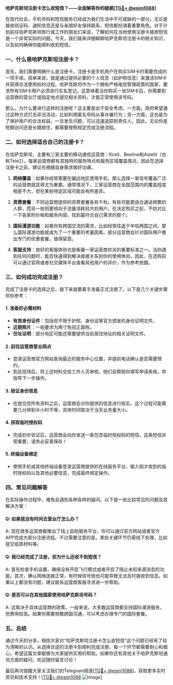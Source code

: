 **哈萨克斯坦注册卡怎么收短信？——全面解答你的疑惑[[TG💪+ @esim1088](https://t.me/s/esim1088)]**

在现代社会，手机号码和短信服务已经成为我们生活中不可或缺的一部分。无论是接收验证码、通知信息还是与亲朋好友保持联系，短信都扮演着重要角色。对于计划前往哈萨克斯坦旅行或工作的朋友们来说，了解如何在当地使用注册卡接收短信是一个非常实际的问题。今天，我们就来详细聊聊哈萨克斯坦注册卡的相关知识，以及如何确保你能顺利收到短信。

### 一、什么是哈萨克斯坦注册卡？

首先，我们需要明确什么是注册卡。注册卡是手机用户在购买SIM卡时需要完成的一项手续。简单来说，就是通过提供必要的个人信息（如护照信息）来激活SIM卡并获得合法使用权的过程。哈萨克斯坦作为一个拥有严格电信管理政策的国家，要求所有SIM卡用户必须进行实名登记。这意味着当你购买一张SIM卡后，你需要到运营商的营业厅或指定地点提交相关资料，才能正常使用该号码。

那么，为什么要进行这样的注册呢？这主要是出于安全考虑。一方面，政府希望通过这种方式打击非法活动，比如利用匿名号码从事诈骗行为；另一方面，这也是为了保护用户的合法权益，一旦发生问题，可以迅速追踪到责任人。因此，无论你是短期访问还是长期居住，都需要按照规定完成注册流程。

### 二、如何选择适合自己的注册卡？

在哈萨克斯坦，主要有三家主要的移动通信运营商：Kcell、Beeline和Astelit（也称Tele2）。每家运营商都有其独特的服务特点和服务区域覆盖情况，因此在选择注册卡之前，建议先根据自身需求做好功课。

1. **网络覆盖**：如果你经常需要在偏远地区使用手机，那么选择一家信号覆盖广泛的运营商就显得尤为重要。通常情况下，三家运营商在全国范围内的覆盖程度相差不大，但在某些特定区域可能会有所差异。
   
2. **资费套餐**：不同运营商提供的资费套餐各有千秋。有些可能更适合通话频繁的人群，而另一些则更倾向于流量消耗较大的用户。在决定购买之前，不妨对比一下各家的价格和服务内容，找到最符合自己需求的那个。

3. **国际漫游功能**：如果你有跨国交流的需求，比如经常往返于中哈两国之间，那么国际漫游功能就成为了一个重要的考量因素。部分运营商会针对国际用户推出专门的优惠套餐，值得留意。

4. **客服支持**：良好的客服体验也是衡量一家运营商优劣的重要标准之一。当你遇到任何问题时，能否快速得到解决直接关系到你的使用体验。因此，在选购前可以通过官网或者社交媒体平台查看其他用户的评价，作为参考依据。

### 三、如何成功完成注册？

完成了注册卡的选择之后，接下来就要着手准备正式注册了。以下是几个关键步骤供你参考：

#### 1. 准备好必需材料
   - **有效身份证件**：包括但不限于护照、身份证等官方颁发的身份证明文件。
   - **近期照片**：一般要求为两寸免冠正面照。
   - **住址证明**：部分地区可能还需要提供当前居住地址的相关证明文件。

#### 2. 前往运营商营业网点
   - 登录运营商官方网站查询最近的服务中心位置，并提前电话确认是否需要预约。
   - 到达现场后，将上述材料交给工作人员审核。他们会帮助你填写申请表格，并指导下一步操作。

#### 3. 验证身份信息
   - 在提交完所有资料之后，运营商会对你提供的信息进行核实。这个过程可能需要几分钟到半小时不等，具体时间取决于当天业务量大小。

#### 4. 获取临时授权码
   - 完成初步验证后，运营商会向你发送一条包含临时授权码的短信。这条短信非常重要，请务必妥善保存！

#### 5. 终端设备绑定
   - 使用手机或其他终端设备登录运营商提供的在线服务平台，输入刚才收到的临时授权码以及其他必要信息，完成最终绑定操作。

### 四、常见问题解答

在实际操作过程中，难免会遇到各种各样的疑问。以下是一些比较常见的问题及其解决方案：

#### Q: 如果我没有时间去营业厅怎么办？
A: 现在很多运营商都推出了线上自助服务平台，你可以通过官方网站或者官方APP完成大部分注册流程。不过需要注意的是，某些关键环节仍需线下处理，比如提交纸质材料等。

#### Q: 我已经完成了注册，但为什么还收不到短信？
A: 首先检查手机设置，确保没有开启飞行模式或者开启了阻止未知来源消息的功能。其次，确认网络连接正常，有时候信号弱也可能导致无法及时接收到信息。如果以上都没有问题，建议联系运营商客服寻求进一步帮助。

#### Q: 是否可以在其他国家使用哈萨克斯坦号码？
A: 这取决于具体运营商的政策。一般来说，大多数运营商都支持国际漫游服务，但费用较高。如果你需要频繁跨国沟通，可以考虑办理专门的国际套餐。

### 五、总结

通过今天的分享，相信大家对“哈萨克斯坦注册卡怎么收短信”这个问题已经有了较为清晰的认识。从选择合适的注册卡到顺利完成注册，每一个环节都需要耐心和细心。希望这篇文章能够为大家提供实用的帮助。如果你还有其他关于哈萨克斯坦通讯方面的疑问，欢迎随时留言讨论！

最后再次提醒大家关注我们的Telegram频道[[TG💪+ @esim1088](https://t.me/s/esim1088)]，获取更多实时资讯和技术支持！[[TG💪+ @esim1088](https://t.me/s/esim1088) ![Image](https://i.postimg.cc/4NQfJmqS/Snipaste-2025-05-13-00-14-12.png)]